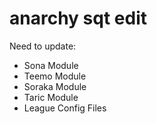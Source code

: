 # anarchy sqt edit

Need to update:
- Sona Module
- Teemo Module
- Soraka Module
- Taric Module
- League Config Files
